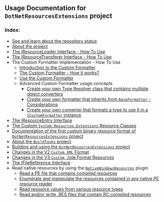 ## Usage Documentation for `DotNetResourcesExtensions` project

### Index:

- [See and learn about the repository status](https://github.com/mdcdi1315/dotnetresourcesextensions/blob/master/Docs/Status.md)
- [About the project](https://github.com/mdcdi1315/dotnetresourcesextensions/blob/master/Docs/About.md)
- [The IResourceLoader Interface - How To Use](https://github.com/mdcdi1315/dotnetresourcesextensions/blob/master/Docs/Iresloader.md)
- [The IResourceTransferer Interface - How To Use](https://github.com/mdcdi1315/dotnetresourcesextensions/blob/master/Docs/Irestransferer.md)
- The Custom Formatter Implementation - How To Use
	- [Introduction to the Custom Formatter](https://github.com/mdcdi1315/dotnetresourcesextensions/blob/master/Docs/cf-intro.md)
	- [The Custom Formatter - How it works?](https://github.com/mdcdi1315/dotnetresourcesextensions/blob/master/Docs/cf-howto.md)
	- [Use the Custom Formatter](https://github.com/mdcdi1315/dotnetresourcesextensions/blob/master/Docs/cf-use.md)
	- Advanced Custom Formatter usage concepts
		- [Create your own Type Resolver class that contains multiple object converters](https://github.com/mdcdi1315/dotnetresourcesextensions/blob/master/Docs/cf-ityperesolver.md)
		- [Create your own formatter that inherits from `BaseFormatter` - Considerations](https://github.com/mdcdi1315/dotnetresourcesextensions/blob/master/Docs/cf-custombaseformatter.md)
		- [Create your own converter that formats a type to use it in a `ICustomFormatter` instance](https://github.com/mdcdi1315/dotnetresourcesextensions/blob/master/Docs/cf-customconverter.md)
- [The IResourceEntry Interface](https://github.com/mdcdi1315/dotnetresourcesextensions/blob/master/Docs/Iresentry.md)
- [The Custom `System.Resources.Extensions` Resource Classes](https://github.com/mdcdi1315/dotnetresourcesextensions/blob/master/Docs/customdotnetres.md)
- [Documentation of the first custom binary resource format of `DotNetResourcesExtensions` project](https://github.com/mdcdi1315/dotnetresourcesextensions/blob/master/Docs/custombinaryresformatdoc.md)
- [About the `BuildTasks` project](https://github.com/mdcdi1315/dotnetresourcesextensions/blob/master/BuildTasks/README.md)
- [Building and using the `DotNetResourcesExtensions` project](https://github.com/mdcdi1315/dotnetresourcesextensions/blob/master/Docs/Building.md)
- [Changes in the V2 `Custom XML` Format](https://github.com/mdcdi1315/dotnetresourcesextensions/blob/master/Docs/aboutchangesin_customxml.md)
- [Changes in the V3 `Custom JSON` Format Resources](https://github.com/mdcdi1315/dotnetresourcesextensions/blob/master/Docs/aboutchangesin_customjson.md)
- [The IFileReference Interface](https://github.com/mdcdi1315/dotnetresourcesextensions/blob/master/Docs/Ifileref.md)
- Read native resources by using the [`NativeWindowsResources`](https://nuget.org/packages/DotNetResourcesExtensions.NativeWindowsResources) plugin
    - [Read a PE file that contains compiled resources](https://github.com/mdcdi1315/dotnetresourcesextensions/blob/master/Docs/wrp_readpefile.md)
	- [Enumerate and manipulate the resources contained in any native PE resource reader](https://github.com/mdcdi1315/dotnetresourcesextensions/blob/master/Docs/wrp_manageres.md)
	- [Read resource values from various resource types](https://github.com/mdcdi1315/dotnetresourcesextensions/blob/master/Docs/wrp_readvals.md)
	- [Read and/or write .RES files that contain RC compiled resources](https://github.com/mdcdi1315/dotnetresourcesextensions/blob/master/Docs/wrp_readwriteresfile.md)